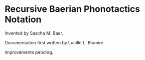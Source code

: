 # Recursive Baerian Phonotactics Notation

Invented by Sascha M. Baer.

Documentation first written by Lucille L. Blumire.

Improvements pending.
